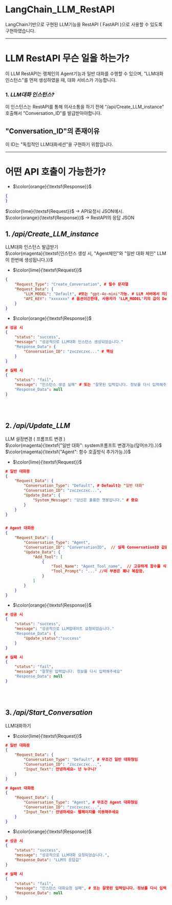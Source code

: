 # LangChain_LLM_RestAPI
LangChain기반으로 구현된 LLM기능을 RestAPI ( FastAPI )으로 사용할 수 있도록 구현하였습니다. 

---

# LLM RestAPI 무슨 일을 하는가?
이 LLM RestAPI는 랭체인의 Agent기능과 일반 대화를 수행할 수 있으며, "LLM대화 인스턴스"를 먼저 생성하였을 때, 대화 서비스가 가능합니다. 

### 1. *LLM대화 인스턴스?*<br>
이 인스턴스는 RestAPI를 통해 의사소통을 하기 전에 "/api/Create_LLM_instance" 호출해서 "Conversation_ID"를 발급받아야합니다.<br>
## "Conversation_ID"의 존재이유<br>
이 ID는 "독립적인 LLM대화세션"을 구현하기 위함입니다. 

---
# 어떤 API 호출이 가능한가?

- $\color{orange}{\textsf{Response}}$

```json
{
}
```

$\color{lime}{\textsf{Request}}$ -> API요청시 JSON예시.<br>
$\color{orange}{\textsf{Response}}$ -> RestAPI의 응답 JSON<br>

## 1. */api/Create_LLM_instance*<br>
LLM대화 인스턴스 발급받기<br>
$\color{magenta}{\textsf{인스턴스 생성 시, "Agent체인"와 "일반 대화 체인" LLM이 한번에 생성됩니다.}}$
- $\color{lime}{\textsf{Request}}$<br>
```json
{
    "Request_Type": "Create_Conversation", # 필수 문자열
    "Request_Data": {
        "LLM_MODEL": "Default", #또는 "gpt-4o-mini"가능. # LLM 서버에서 지원가능한 str이여야함
        "API_KEY": "xxxxxxx" # 옵션이긴한데, 사용자가 'LLM_MODEL'키의 값이 Default로 설정하지 않으면 API_KEY가 필요하니까 일단 넣는다.
    }
}
```
- $\color{orange}{\textsf{Response}}$

```json
# 성공 시
{
    "status": "success",
    "message": "성공적으로 LLM대화 인스턴스 생성되었습니다."
    "Response_Data": {
        "Conversation_ID": "zxczxczxc..." # 핵심
    }
}

# 실패 시
{
    "status": "fail",
    "message": "인스턴스 생성 실패" # 또는 "잘못된 입력입니다. 정보를 다시 입력해주세요"
    "Response_Data": null
}
```

<br><br>

## 2. */api/Update_LLM*<br>
LLM 설정변경 ( 프롬프트 변경 )<br>
$\color{magenta}{\textsf{"일반 대화": system프롬프트 변경가능(덮어쓰기).}}$<br>
$\color{magenta}{\textsf{"Agent": 함수 호출방식 추가가능.}}$
- $\color{lime}{\textsf{Request}}$

```json
# 일반 대화용 
{
    "Request_Data": {
        "Conversation_Type": "Default", # Default는 "일반 대화"
        "Conversation_ID": "zxczxczxc...",
        "Update_Data": {
            "System_Message": "당신은 훌륭한 챗봇입니다." # 중요
        }
    }
}


# Agent 대화용
{
    "Request_Data": {
        "Conversation_Type": "Agent",
        "Conversation_ID": "ConversationID",  // 실제 ConversationID 값을 대체해야 함
        "Update_Data": {
            "Add_Tool": [
                {
                    "Tool_Name": "Agent_Tool_name",  // 고유하게 함수를 식별하기 위한 Tool 이름 문자열
                    "Tool_Prompt": "..." //이 부분은 꽤나 복잡함.
                }
            ]
        }
    }
}


```

- $\color{orange}{\textsf{Response}}$

```json
# 성공 시
{
    "status": "success",
    "message": "성공적으로 LLM업데이트 요청되었습니다."
    "Response_Data": {
        "Update_status":"success"
    }
}

# 실패 시
{
    "status": "fail",
    "message": "잘못된 입력입니다. 정보를 다시 입력해주세요"
    "Response_Data": null
}
```

<br><br>

## 3. */api/Start_Conversation*<br>
LLM대화하기
- $\color{lime}{\textsf{Request}}$

```json
# 일반 대화용
{
    "Request_Data": {
        "Conversation_Type": "Default", # 무조건 일반 대화형임
        "Conversation_ID": "zxczxczxc...",
        "Input_Text": 안녕하세요~ 넌 누구니?
    }
}

# Agent 대화용
{
    "Request_Data": {
        "Conversation_Type": "Agent", # 무조건 Agent 대화형임
        "Conversation_ID": "zxczxczxc...",
        "Input_Text": 안녕하세요~ 웹페이지를 이동해주세요
    }
}
```

- $\color{orange}{\textsf{Response}}$

```json
# 성공 시
{
    "status": "success",
    "message": "성공적으로 LLM대화 요청되었습니다.",
    "Response_Data": "LLM의 응답값"
}

# 실패 시
{
    "status": "fail",
    "message": "인스턴스 대화요청 실패", # 또는 잘못된 입력입니다. 정보를 다시 입력해주세요
    "Response_Data": null
}
```


